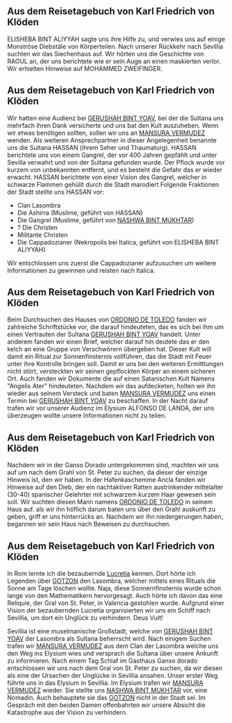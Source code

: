 ## Aus dem Reisetagebuch von Karl Friedrich von Klöden

ELISHEBA BINT ALIYYAH sagte uns ihre Hilfe zu, und verwies uns auf einige Monströse Diebstäle von Körperteilen.
Nach unserer Rückkehr nach Sevillia suchten wir das Siechenhaus auf.
Wir hörten uns die Geschichte von RAOUL an, der uns berichtete wie er sein Auge an einen maskierten verlor.
Wir erhielten Hinweise auf MOHAMMED ZWEIFINGER.

## Aus dem Reisetagebuch von Karl Friedrich von Klöden

Wir hatten eine Audienz bei [GERUSHAH BINT YOAV](/npc/bint%20Yoav/Gerushah), bei der die Sultana uns mehrfach ihren Dank versicherte und uns bat den Kult auszuheben.
Wenn wir etwas benötigen sollten, sollen wir uns an [MANSURA VERMUDEZ](/npc/Vermudez/Mansuara) wenden.
Als weiteren Ansprechpartner in dieser Angelegenheit benannte uns die Sultana HASSAN (ihrem Seher und Thaumaturg).
HASSAN berichtete uns von einem Gangrel, der vor 400 Jahren gepfählt und unter Sevilla verwahrt und von der Sultana gefunden wurde.
Der Pflock wurde vor kurzem von unbekannten entfernt, und es besteht die Gefahr das er wieder erwacht.
HASSAN berichtete von einer Vision des Gangrel, welcher in schwarze Flammen gehüllt durch die Stadt marodiert
Folgende Fraktionen der Stadt stellte uns HASSAN vor:

- Clan Lasombra
- Die Ashirra (Muslime, geführt von HASSAN)
- Die Gangrel (Muslime, geführt von [NASHWA BINT MUKHTAR](/npc/bint%20Mukhtar/Nashwa))
- ? Die Christen
- Militante Christen
- Die Cappadozianer (Nekropolis bei Italica, geführt von ELISHEBA BINT ALIYYAH)

Wir entschlossen uns zuerst die Cappadozianer aufzusuchen um weitere Informationen zu gewinnen und reisten nach Italica.

## Aus dem Reisetagebuch von Karl Friedrich von Klöden

Beim Durchsuchen des Hauses von [ORDONIO DE TOLEDO](npc/de%20Toledo/Ordonio) fanden wir zahlreiche Schriftstücke vor, die darauf hindeuteten, das es sich bei ihm um einen Vertrauten der Sultana [GERUSHAH BINT YOAV](/npc/bint%20Yoav/Gerushah) handelt. Unter anderem fanden wir einen Brief, welcher darauf hin deutete das er den kelch an eine Gruppe von Verschwörern übergeben hat.
Dieser Kult will damit ein Ritual zur Sonnenfinsternis vollführen, das die Stadt mit Feuer unter ihre Kontrolle bringen soll. Damit er uns bei den weiteren Ermittlungen nicht stört, versteckten wir seinen gepflockten Körper an einem sicheren Ort.
Auch fanden wir Dokumente die auf einen Satanischen Kult Namens "Angelis Ater" hindeuteten. Nachdem wir das aufdecketen, holten wir ihn wieder aus seinem Versteck und baten [MANSURA VERMUDEZ](/npc/Vermudez/Mansuara) uns einen Termin bei [GERUSHAH BINT YOAV](/npc/bint%20Yoav/Gerushah) zu beschaffen.
In der Nacht darauf trafen wir vor unserer Audienz im Elysium ALFONSO DE LANDA, der uns überzeugen wollte unsere Informationen nicht zu teilen.

## Aus dem Reisetagebuch von Karl Friedrich von Klöden

Nachdem wir in der Ganso Dorado untergekommen sind, machten wir uns auf um nach dem Grahl von St. Peter zu suchen, da dieser der einzige Hinweis ist, den wir haben.
In der Hafenkaschemme Ancla fanden wir Hinweise auf den Dieb, der ein nachtaktiver Ratten austrinkender mittelalter (30-40) spanischer Gelehrter mit schwarzem kurzem Haar gewesen sein soll. Wir suchten diesen Mann namens [ORDONIO DE TOLEDO](npc/de%20Toledo/Ordonio) in seinem Haus auf. als wir ihn höflich darum baten uns über den Grahl auskunft zu geben, griff er uns hinterrücks an.
Nachdem wir ihn niedergerungen haben, begannen wir sein Haus nach Beweisen zu durchsuchen.

## Aus dem Reisetagebuch von Karl Friedrich von Klöden

In Rom lernte ich die bezaubernde [Lucretia](/character/Borgione/Lucretia) kennen.
Dort hörte ich Legenden über [GOTZON](/npc/-/Gotzon) den Lasombra, welcher mittels eines Rituals die Sonne am Tage löschen wollte.
Naja, diese Sonnernfinsternis wurde schon lange von den Mathematikern hervorgesagt.
Auch hörte ich davon das eine Reliquie, der Gral von St. Peter, in Valencia gestohlen wurde.
Aufgrund einer Vision der bezaubernden Lucretia organisierten wir uns ein Schiff nach Sevillia, um dort ein Unglück zu verhindern.
Deus Vult!

Sevillia ist eine muselmanische Großstadt, welche von [GERUSHAH BINT YOAV](/npc/bint%20Yoav/Gerushah) der Lasombra als Sultana beherrscht wird.
Nach einigem Suchen trafen wir [MANSURA VERMUDEZ](/npc/Vermudez/Mansuara) aus dem Clan der Lasombra welche uns den Weg ins Elysium wies und versprach die Sultana über unsere Ankunft zu informieren.
Nach einem Tag Schlaf im Gasthaus Ganso dorado entschlossen wir uns nach dem Gral von St. Peter zu suchen, da wir diesen als eine der Ursachen der Unglücke in Sevillia ansahen.
Unser erster Weg führte uns in das Elysium in Sevillia.
Im Elysium trafen wir [MANSURA VERMUDEZ](/npc/Vermudez/Mansuara) wieder. Sie stellte uns [NASHWA BINT MUKHTAR](/npc/bint%20Mukhtar/Nashwa) vor, eine Nomadin.
Auch behauptete sie das [GOTZON](/npc/-/Gotzon) nicht in der Stadt sei.
Im Gespräch mit den beiden Damen offenbahrten wir unsere Absicht die Katastrophe aus der Vision zu verhindern.
